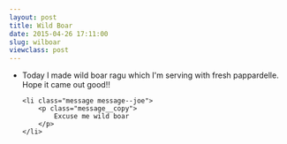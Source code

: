 ```yaml
---
layout: post
title: Wild Boar
date: 2015-04-26 17:11:00
slug: wilboar
viewclass: post
---
```

<ul class="list--messages">
    <li class="message message--her">
        <p class="message__copy">
            Today I made wild boar ragu which I'm serving with fresh pappardelle. Hope it came out good!!
        </p>
    </li>

    <li class="message message--joe">
        <p class="message__copy">
            Excuse me wild boar
        </p>
    </li>
</ul>

